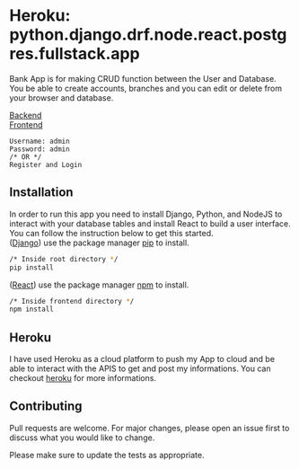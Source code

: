 # Heroku: python.django.drf.node.react.postgres.fullstack.app
Bank App is for making CRUD function between the User and Database. You be able to create accounts, branches and you can edit or delete from your browser and database.

[Backend](https://backend-bank-yuki.herokuapp.com/)<br>
[Frontend](https://frontend-bank-yuki.herokuapp.com/)

```
Username: admin
Password: admin
/* OR */
Register and Login
```

## Installation 
In order to run this app you need to install Django, Python, and NodeJS to interact with your database tables and install React to build a user interface. You can follow the instruction below to get this started.<br>
([Django](https://www.djangoproject.com/)) use the package manager [pip](https://pip.pypa.io/en/stable/) to install.

```bash
/* Inside root directory */
pip install
```
([React](https://reactjs.org/)) use the package manager [npm](https://www.npmjs.com/get-npm) to install.
```bash
/* Inside frontend directory */
npm install
```
## Heroku
I have used Heroku as a cloud platform to push my App to cloud and be able to interact with the APIS to get and post my informations. You can checkout [heroku](https://www.heroku.com/) for more informations.

## Contributing
Pull requests are welcome. For major changes, please open an issue first to discuss what you would like to change.

Please make sure to update the tests as appropriate.
